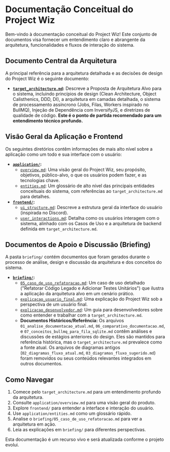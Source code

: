 # Documentação Conceitual do Project Wiz

Bem-vindo à documentação conceitual do Project Wiz! Este conjunto de documentos visa fornecer um entendimento claro e abrangente da arquitetura, funcionalidades e fluxos de interação do sistema.

## Documento Central da Arquitetura

A principal referência para a arquitetura detalhada e as decisões de design do Project Wiz é o seguinte documento:

*   **[`target_architecture.md`](./target_architecture.md):** Descreve a Proposta de Arquitetura Alvo para o sistema, incluindo princípios de design (Clean Architecture, Object Calisthenics, DDD, DI), a arquitetura em camadas detalhada, o sistema de processamento assíncrono (Jobs, Filas, Workers inspirado no BullMQ), Injeção de Dependência com InversifyJS, e diretrizes de qualidade de código. **Este é o ponto de partida recomendado para um entendimento técnico profundo.**

## Visão Geral da Aplicação e Frontend

Os seguintes diretórios contêm informações de mais alto nível sobre a aplicação como um todo e sua interface com o usuário:

*   **[`application/`](./application/):**
    *   [`overview.md`](./application/overview.md): Uma visão geral do Project Wiz, seu propósito, objetivos, público-alvo, o que os usuários podem fazer, e as tecnologias chave.
    *   [`entities.md`](./application/entities.md): Um glossário de alto nível das principais entidades conceituais do sistema, com referências ao `target_architecture.md` para detalhes.
*   **[`frontend/`](./frontend/):**
    *   [`ui_structure.md`](./frontend/ui_structure.md): Descreve a estrutura geral da interface do usuário (inspirada no Discord).
    *   [`user_interactions.md`](./frontend/user_interactions.md): Detalha como os usuários interagem com o sistema, alinhado com os Casos de Uso e a arquitetura de backend definida em `target_architecture.md`.

## Documentos de Apoio e Discussão (Briefing)

A pasta `briefing/` contém documentos que foram gerados durante o processo de análise, design e discussão da arquitetura e dos conceitos do sistema.

*   **[`briefing/`](./briefing/):**
    *   [`05_caso_de_uso_refatoracao.md`](./briefing/05_caso_de_uso_refatoracao.md): Um caso de uso detalhado ("Refatorar Código Legado e Adicionar Testes Unitários") que ilustra a aplicação da arquitetura alvo em um cenário prático.
    *   [`explicacao_usuario_final.md`](./briefing/explicacao_usuario_final.md): Uma explicação do Project Wiz sob a perspectiva de um usuário final.
    *   [`explicacao_desenvolvedor.md`](./briefing/explicacao_desenvolvedor.md): Um guia para desenvolvedores sobre como entender e trabalhar com a `target_architecture.md`.
    *   **Documentos Históricos/Referência:** Os arquivos `01_analise_documentacao_atual.md`, `06_comparativo_documentacao.md`, e `07_conceitos_bullmq_para_fila_sqlite.md` contêm análises e discussões de estágios anteriores do design. Eles são mantidos para referência histórica, mas o `target_architecture.md` prevalece como a fonte atual. Os arquivos de diagramas antigos (`02_diagramas_fluxo_atual.md`, `03_diagramas_fluxo_sugerido.md`) foram removidos ou seus conteúdos relevantes integrados em outros documentos.

## Como Navegar

1.  Comece pelo `target_architecture.md` para um entendimento profundo da arquitetura.
2.  Consulte `application/overview.md` para uma visão geral do produto.
3.  Explore `frontend/` para entender a interface e interação do usuário.
4.  Use `application/entities.md` como um glossário rápido.
5.  Analise o `briefing/05_caso_de_uso_refatoracao.md` para ver a arquitetura em ação.
6.  Leia as explicações em `briefing/` para diferentes perspectivas.

Esta documentação é um recurso vivo e será atualizada conforme o projeto evolui.
